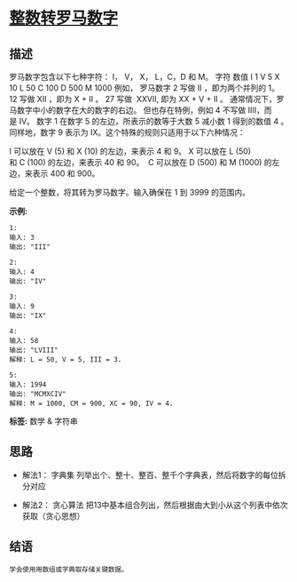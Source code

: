 # [ 整数转罗马数字 ][title]

## 描述
罗马数字包含以下七种字符： I， V， X， L，C，D 和 M。
      字符       数值
      I          1
      V          5
      X          10
      L          50
      C          100
      D          500
      M          1000
例如， 罗马数字 2 写做 II ，即为两个并列的 1。
   12 写做 XII ，即为 X + II 。 
   27 写做  XXVII, 即为 XX + V + II 。
   通常情况下，罗马数字中小的数字在大的数字的右边。
   但也存在特例，例如 4 不写做 IIII，而是 IV。
   数字 1 在数字 5 的左边，所表示的数等于大数 5 减小数 1 得到的数值 4 。
   同样地，数字 9 表示为 IX。这个特殊的规则只适用于以下六种情况：

   I 可以放在 V (5) 和 X (10) 的左边，来表示 4 和 9。
   X 可以放在 L (50) 和 C (100) 的左边，来表示 40 和 90。 
   C 可以放在 D (500) 和 M (1000) 的左边，来表示 400 和 900。
   
   给定一个整数，将其转为罗马数字。输入确保在 1 到 3999 的范围内。

**示例:**
```
1:
输入: 3
输出: "III"

2:
输入: 4
输出: "IV"

3:
输入: 9
输出: "IX"

4:
输入: 58
输出: "LVIII"
解释: L = 50, V = 5, III = 3.

5:
输入: 1994
输出: "MCMXCIV"
解释: M = 1000, CM = 900, XC = 90, IV = 4.

```


**标签:** 数学 & 字符串


## 思路
+ 解法1： 字典集
  列举出个、整十、整百、整千个字典表，然后将数字的每位拆分对应
    
+ 解法2： 贪心算法
  把13中基本组合列出，然后根据由大到小从这个列表中依次获取（贪心思想）
 
## 结语
    学会使用用数组或字典取存储关键数据。
    
  
[title]: https://leetcode-cn.com/problems/integer-to-roman/